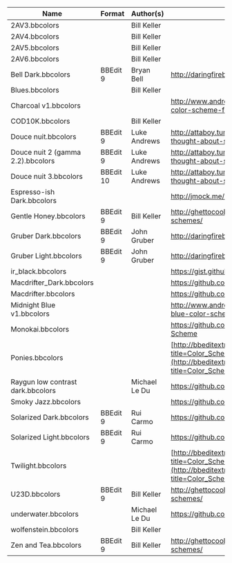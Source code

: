 | Name								| Format	| Author(s)		| Location of Origin																										|
|-----------------------------------|-----------|---------------|---------------------------------------------------------------------------------------------------------------------------|
| 2AV3.bbcolors 					|			| Bill Keller	|																															|
| 2AV4.bbcolors 					|			| Bill Keller	|																															|
| 2AV5.bbcolors 					|			| Bill Keller	|																															|
| 2AV6.bbcolors 					|			| Bill Keller	|																															|
| Bell Dark.bbcolors 				| BBEdit 9	| Bryan Bell	| http://daringfireball.net/projects/bbcolors/schemes/																		|
| Blues.bbcolors					|			| Bill Keller	|																															|
| Charcoal v1.bbcolors				|			|				| http://www.andrewhazelden.com/blog/2012/09/charcoal-color-scheme-for-textwrangler-and-bbedit/								|
| COD10K.bbcolors					|			| Bill Keller	|																															|
| Douce nuit.bbcolors 				| BBEdit 9	| Luke Andrews	| http://attaboy.tumblr.com/post/75614496/i-never-thought-about-sharing-my-colours-for										|
| Douce nuit 2 (gamma 2.2).bbcolors	| BBEdit 9	| Luke Andrews	| http://attaboy.tumblr.com/post/75614496/i-never-thought-about-sharing-my-colours-for										|
| Douce nuit 3.bbcolors 			| BBEdit 10	| Luke Andrews	| http://attaboy.tumblr.com/post/75614496/i-never-thought-about-sharing-my-colours-for										|
| Espresso-ish Dark.bbcolors 		|			|				| http://jmock.me/espresso-ish/bbedit/																						|
| Gentle Honey.bbcolors 			| BBEdit 9	| Bill Keller	| http://ghettocooler.net/2011/07/29/bbedit10-color-schemes/																|
| Gruber Dark.bbcolors 				| BBEdit 9	| John Gruber	| http://daringfireball.net/projects/bbcolors/schemes/																		|
| Gruber Light.bbcolors 			| BBEdit 9	| John Gruber	| http://daringfireball.net/projects/bbcolors/schemes/																		|
| ir\_black.bbcolors 				|			|				| https://gist.github.com/959651																							|
| Macdrifter\_Dark.bbcolors			|			|				| https://github.com/macdrifter/BBEdit-Settings																				|
| Macdrifter.bbcolors				|			|				| https://github.com/macdrifter/BBEdit-Settings																				|
| Midnight Blue v1.bbcolors			|			|				| http://www.andrewhazelden.com/blog/2012/06/midnight-blue-color-scheme-for-textwrangler-and-bbedit/						|
| Monokai.bbcolors					|			|				| https://github.com/thiagoalessio/Monokai-BBEdit-Color-Scheme																|
| Ponies.bbcolors					|			|				| [http://bbeditextras.org/wiki/index.php?title=Color_Schemes](http://bbeditextras.org/wiki/index.php?title=Color_Schemes)	|
| Raygun low contrast dark.bbcolors	|			| Michael Le Du	| https://github.com/mledu																									|
| Smoky Jazz.bbcolors 				|			|				| https://github.com/ondrae/IDE-Color-Schemes																				|
| Solarized Dark.bbcolors			| BBEdit 9	| Rui Carmo		| https://github.com/rcarmo/textwrangler-bbedit-solarized																	|
| Solarized Light.bbcolors 			| BBEdit 9	| Rui Carmo		| https://github.com/rcarmo/textwrangler-bbedit-solarized																	|
| Twilight.bbcolors 				|			|				| [http://bbeditextras.org/wiki/index.php?title=Color_Schemes](http://bbeditextras.org/wiki/index.php?title=Color_Schemes)	|
| U23D.bbcolors 					| BBEdit 9	| Bill Keller	| http://ghettocooler.net/2011/07/29/bbedit10-color-schemes/																|
| underwater.bbcolors				|			| Michael Le Du	| https://github.com/mledu																									|
| wolfenstein.bbcolors 				|			| Bill Keller	|																															|
| Zen and Tea.bbcolors 				| BBEdit 9	| Bill Keller	| http://ghettocooler.net/2011/07/29/bbedit10-color-schemes/																|
